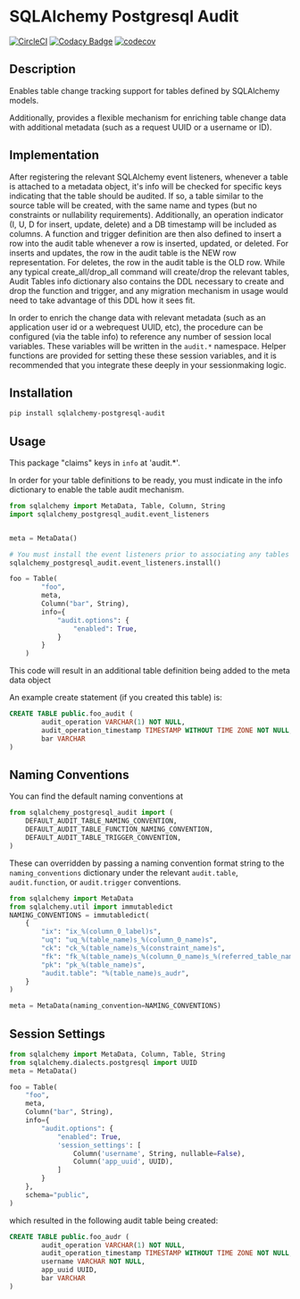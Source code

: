 # SQLAlchemy Postgresql Audit

[![CircleCI](https://circleci.com/gh/huntcsg/sqlalchemy-postgresql-audit.svg?style=svg)](https://circleci.com/gh/huntcsg/sqlalchemy-postgresql-audit) [![Codacy Badge](https://api.codacy.com/project/badge/Grade/a80daeed20654e7aa85358d8e9c761cf)](https://www.codacy.com/app/fool.of.god/sqlalchemy-postgresql-audit?utm_source=github.com&amp;utm_medium=referral&amp;utm_content=huntcsg/sqlalchemy-postgresql-audit&amp;utm_campaign=Badge_Grade) [![codecov](https://codecov.io/gh/huntcsg/sqlalchemy-postgresql-audit/branch/master/graph/badge.svg)](https://codecov.io/gh/huntcsg/sqlalchemy-postgresql-audit)

## Description

Enables table change tracking support for tables defined by SQLAlchemy models.

Additionally, provides a flexible mechanism for enriching table change data with additional metadata (such as a request UUID or a username or ID).

## Implementation

After registering the relevant SQLAlchemy event listeners, whenever a table is attached to a metadata object, it's info will be checked for specific keys indicating that the table should be audited. If so, a table similar to the source table will be created, with the same name and types (but no constraints or nullability requirements). Additionally, an operation indicator (I, U, D for insert, update, delete) and a DB timestamp will be included as columns.
A function and trigger definition are then also defined to insert a row into the audit table whenever a row is inserted, updated, or deleted. For inserts and updates, the row in the audit table is the NEW row representation. For deletes, the row in the audit table is the OLD row.
While any typical create_all/drop_all command will create/drop the relevant tables, Audit Tables info dictionary also contains the DDL necessary to create and drop the function and trigger, and any migration mechanism in usage would need to take advantage of this DDL how it sees fit.

In order to enrich the change data with relevant metadata (such as an application user id or a webrequest UUID, etc), the procedure can be configured (via the table info) to reference any number of session local variables. These variables will be written in the `audit.*` namespace.  Helper functions are provided for setting these these session variables, and it is recommended that you integrate these deeply in your sessionmaking logic.  

## Installation

```bash
pip install sqlalchemy-postgresql-audit
```

## Usage

This package "claims" keys in `info` at 'audit.*'. 

In order for your table definitions to be ready, you must indicate in the info dictionary to enable the table audit mechanism.

```python
from sqlalchemy import MetaData, Table, Column, String
import sqlalchemy_postgresql_audit.event_listeners


meta = MetaData()

# You must install the event listeners prior to associating any tables with the metadata object.
sqlalchemy_postgresql_audit.event_listeners.install()

foo = Table(
        "foo",
        meta,
        Column("bar", String),
        info={
            "audit.options": {
                "enabled": True,
            }
        }
    )
```

This code will result in an additional table definition being added to the meta data object

An example create statement (if you created this table) is:

```sql
CREATE TABLE public.foo_audit (
        audit_operation VARCHAR(1) NOT NULL, 
        audit_operation_timestamp TIMESTAMP WITHOUT TIME ZONE NOT NULL, 
        bar VARCHAR
)
```

## Naming Conventions

You can find the default naming conventions at 

```python
from sqlalchemy_postgresql_audit import (
    DEFAULT_AUDIT_TABLE_NAMING_CONVENTION, 
    DEFAULT_AUDIT_TABLE_FUNCTION_NAMING_CONVENTION, 
    DEFAULT_AUDIT_TABLE_TRIGGER_CONVENTION,
)

```

These can overridden by passing a naming convention format string to the `naming_conventions` dictionary under the relevant `audit.table`, `audit.function`, or `audit.trigger` conventions.

```python
from sqlalchemy import MetaData
from sqlalchemy.util import immutabledict
NAMING_CONVENTIONS = immutabledict(
    {
        "ix": "ix_%(column_0_label)s",
        "uq": "uq_%(table_name)s_%(column_0_name)s",
        "ck": "ck_%(table_name)s_%(constraint_name)s",
        "fk": "fk_%(table_name)s_%(column_0_name)s_%(referred_table_name)s",
        "pk": "pk_%(table_name)s",
        "audit.table": "%(table_name)s_audr",
    }
)

meta = MetaData(naming_convention=NAMING_CONVENTIONS)
```

## Session Settings

```python
from sqlalchemy import MetaData, Column, Table, String
from sqlalchemy.dialects.postgresql import UUID
meta = MetaData()

foo = Table(
    "foo",
    meta,
    Column("bar", String),
    info={
        "audit.options": {
            "enabled": True,
            'session_settings': [
                Column('username', String, nullable=False),
                Column('app_uuid', UUID),
            ]
        }
    },
    schema="public",
)
```

which resulted in the following audit table being created:

```sql
CREATE TABLE public.foo_audr (
        audit_operation VARCHAR(1) NOT NULL, 
        audit_operation_timestamp TIMESTAMP WITHOUT TIME ZONE NOT NULL, 
        username VARCHAR NOT NULL, 
        app_uuid UUID, 
        bar VARCHAR
)
```


